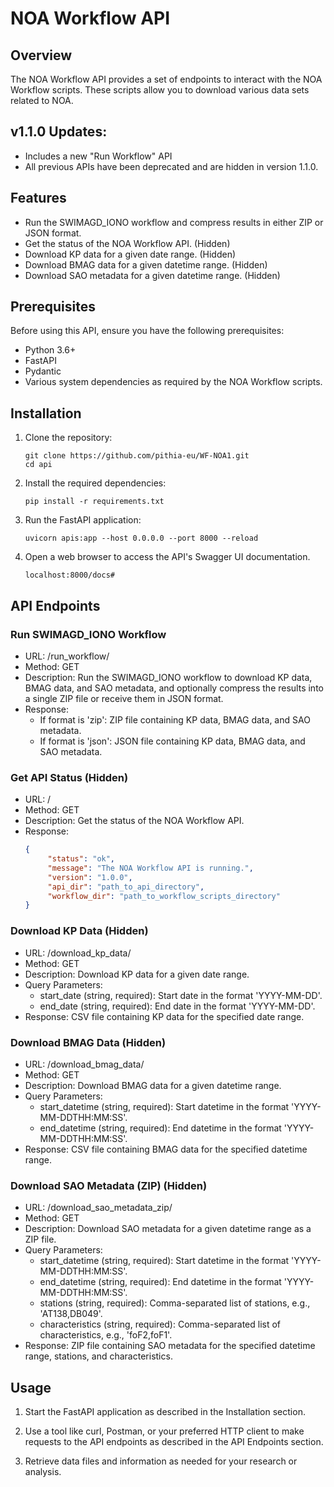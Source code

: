 # NOA Workflow API

## Overview

The NOA Workflow API provides a set of endpoints to interact with the NOA Workflow scripts. These scripts allow you to download various data sets related to NOA.

## v1.1.0 Updates:
- Includes a new "Run Workflow" API
- All previous APIs have been deprecated and are hidden in version 1.1.0.

## Features

- Run the SWIMAGD_IONO workflow and compress results in either ZIP or JSON format.
- Get the status of the NOA Workflow API. (Hidden)
- Download KP data for a given date range. (Hidden)
- Download BMAG data for a given datetime range. (Hidden)
- Download SAO metadata for a given datetime range. (Hidden)

## Prerequisites

Before using this API, ensure you have the following prerequisites:

- Python 3.6+
- FastAPI
- Pydantic
- Various system dependencies as required by the NOA Workflow scripts.

## Installation

1. Clone the repository:
     ```shell
     git clone https://github.com/pithia-eu/WF-NOA1.git
     cd api
     ```

2. Install the required dependencies:
     ```shell
     pip install -r requirements.txt
     ```

3. Run the FastAPI application:
     ```shell
     uvicorn apis:app --host 0.0.0.0 --port 8000 --reload
     ```
4. Open a web browser to access the API's Swagger UI documentation.
    ```shell
    localhost:8000/docs#
    ```

## API Endpoints

### Run SWIMAGD_IONO Workflow
- URL: /run_workflow/
- Method: GET
- Description: Run the SWIMAGD_IONO workflow to download KP data, BMAG data, and SAO metadata, and optionally compress the results into a single ZIP file or receive them in JSON format.
- Response:
    - If format is 'zip': ZIP file containing KP data, BMAG data, and SAO metadata.
    - If format is 'json': JSON file containing KP data, BMAG data, and SAO metadata.

### Get API Status (Hidden)

- URL: /
- Method: GET
- Description: Get the status of the NOA Workflow API.
- Response:
    ```json
    {
         "status": "ok",
         "message": "The NOA Workflow API is running.",
         "version": "1.0.0",
         "api_dir": "path_to_api_directory",
         "workflow_dir": "path_to_workflow_scripts_directory"
    }
    ```

### Download KP Data (Hidden)

- URL: /download_kp_data/
- Method: GET
- Description: Download KP data for a given date range.
- Query Parameters:
    - start_date (string, required): Start date in the format 'YYYY-MM-DD'.
    - end_date (string, required): End date in the format 'YYYY-MM-DD'.
- Response: CSV file containing KP data for the specified date range.

### Download BMAG Data (Hidden)

- URL: /download_bmag_data/
- Method: GET
- Description: Download BMAG data for a given datetime range.
- Query Parameters:
    - start_datetime (string, required): Start datetime in the format 'YYYY-MM-DDTHH:MM:SS'.
    - end_datetime (string, required): End datetime in the format 'YYYY-MM-DDTHH:MM:SS'.
- Response: CSV file containing BMAG data for the specified datetime range.

### Download SAO Metadata (ZIP) (Hidden)

- URL: /download_sao_metadata_zip/
- Method: GET
- Description: Download SAO metadata for a given datetime range as a ZIP file.
- Query Parameters:
    - start_datetime (string, required): Start datetime in the format 'YYYY-MM-DDTHH:MM:SS'.
    - end_datetime (string, required): End datetime in the format 'YYYY-MM-DDTHH:MM:SS'.
    - stations (string, required): Comma-separated list of stations, e.g., 'AT138,DB049'.
    - characteristics (string, required): Comma-separated list of characteristics, e.g., 'foF2,foF1'.
- Response: ZIP file containing SAO metadata for the specified datetime range, stations, and characteristics.

## Usage

1. Start the FastAPI application as described in the Installation section.

2. Use a tool like curl, Postman, or your preferred HTTP client to make requests to the API endpoints as described in the API Endpoints section.

3. Retrieve data files and information as needed for your research or analysis.
